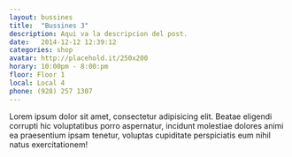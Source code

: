 ```yaml
---
layout: bussines
title:  "Bussines 3"
description: Aqui va la descripcion del post.
date:   2014-12-12 12:39:12
categories: shop
avatar: http://placehold.it/250x200
horary: 10:00pm - 8:00:pm
floor: Floor 1
local: Local 4
phone: (928) 257 1307
---
```


Lorem ipsum dolor sit amet, consectetur adipisicing elit. Beatae eligendi corrupti hic voluptatibus porro aspernatur, incidunt molestiae dolores animi ea praesentium ipsam tenetur, voluptas cupiditate perspiciatis eum nihil natus exercitationem!